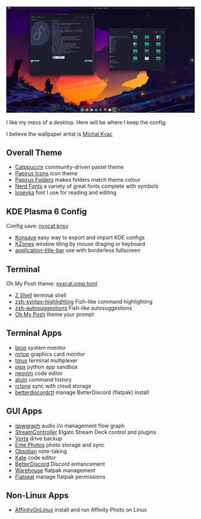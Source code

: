![My Desktop](assets/kdelook.png)

I like my mess of a desktop. Here will be where I keep the config.

I believe the wallpaper artist is [Michal Kvac](https://kvacm.carrd.co/)

## Overall Theme

- [Catppuccin](https://github.com/catppuccin/catppuccin)
community-driven pastel theme
- [Papirus Icons](https://github.com/PapirusDevelopmentTeam/papirus-icon-theme)
icon theme
- [Papirus Folders](https://github.com/PapirusDevelopmentTeam/papirus-folders)
makes folders match theme colour
- [Nerd Fonts](https://github.com/ryanoasis/nerd-fonts)
a variety of great fonts complete with symbols
- [Iosevka](https://github.com/be5invis/Iosevka)
font I use for reading and editing

## KDE Plasma 6 Config

Config save: [nyxcat.knsv](nyxcat/conf.yaml)

- [Konsave](https://github.com/Prayag2/konsave)
easy way to export and import KDE configs
- [KZones](https://github.com/gerritdevriese/kzones)
window tiling by mouse draging or keyboard
- [application-title-bar](https://github.com/antroids/application-title-bar)
use with borderless fullscreen

## Terminal

Oh My Posh theme: [nyxcat.omp.toml](nyxcat.omp.toml)

- [Z Shell](https://zsh.sourceforge.io/)
terminal shell
- [zsh-syntax-highlighting](https://github.com/zsh-users/zsh-syntax-highlighting)
Fish-like command highlighting
- [zsh-autosuggestions](https://github.com/zsh-users/zsh-autosuggestions)
Fish-like autosuggestions
- [Oh My Posh](https://github.com/jandedobbeleer/oh-my-posh)
theme your prompt

## Terminal Apps

- [btop](https://github.com/aristocratos/btop)
system monitor
- [nvtop](https://github.com/Syllo/nvtop)
graphics card monitor
- [tmux](https://github.com/tmux/tmux)
terminal multiplexer
- [pipx](https://github.com/pypa/pipx)
python app sandbox
- [neovim](https://github.com/neovim/neovim)
code editor
- [atuin](https://github.com/atuinsh/atuin)
command history
- [rclone](https://github.com/rclone/rclone)
sync with cloud storage
- [betterdiscordctl](https://github.com/bb010g/betterdiscordctl)
manage BetterDiscord (flatpak) install

## GUI Apps

- [qpwgraph](https://gitlab.freedesktop.org/rncbc/qpwgraph)
audio i/o management flow graph
- [StreamController](https://github.com/StreamController/StreamController)
Elgato Stream Deck control and plugins
- [Vorta](https://github.com/borgbase/vorta)
drive backup
- [Ente Photos](https://github.com/ente-io/ente)
photo storage and sync
- [Obsidian](https://obsidian.md/)
note-taking
- [Kate](https://invent.kde.org/utilities/kate)
code editor
- [BetterDiscord](https://github.com/BetterDiscord/BetterDiscord/)
Discord enhancement
- [Warehouse](https://github.com/flattool/warehouse)
flatpak management
- [Flatseal](https://github.com/tchx84/flatseal)
manage flatpak permissions

## Non-Linux Apps

- [AffinityOnLinux](https://github.com/Twig6943/AffinityOnLinux)
install and run Affinity Photo on Linux
